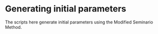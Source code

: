 # Generating initial parameters

The scripts here generate initial parameters using the Modified Seminario Method.